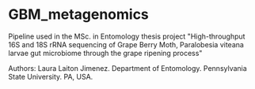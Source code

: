 # GBM_metagenomics
Pipeline used in the MSc. in Entomology thesis project "High-throughput 16S and 18S rRNA sequencing of Grape Berry Moth, Paralobesia viteana larvae gut microbiome through the grape ripening process"


Authors: 
Laura Laiton Jimenez. Department of Entomology. Pennsylvania State University. PA, USA.
